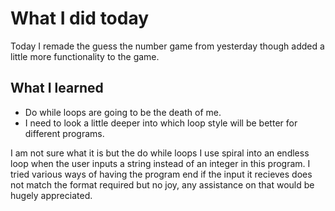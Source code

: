 # What I did today

Today I remade the guess the number game from yesterday though added a little more functionality to the 
game.

## What I learned

- Do while loops are going to be the death of me.
- I need to look a little deeper into which loop style will be better for different programs.

I am not sure what it is but the do while loops I use spiral into an endless loop when the user inputs 
a string instead of an integer in this program. I tried various ways of having the program end if the 
input it recieves does not match the format required but no joy, any assistance on that would be hugely
appreciated.
